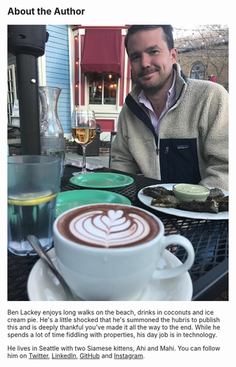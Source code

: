 ## About the Author

![](benlackey.jpg)

Ben Lackey enjoys long walks on the beach, drinks in coconuts and ice cream pie.  He's a little shocked that he's summoned the hubris to publish this and is deeply thankful you've made it all the way to the end.  While he spends a lot of time fiddling with properties, his day job is in technology.  

He lives in Seattle with two Siamese kittens, Ahi and Mahi.  You can follow him on [Twitter](https://twitter.com/benofben), [LinkedIn](https://www.linkedin.com/in/benlackey/), [GitHub](https://github.com/benofben) and [Instagram](https://www.instagram.com/benofben).

